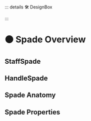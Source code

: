::: details 🛠 DesignBox



:::
 
# 🟠 <move>Spade Overview</move>

## StaffSpade

## HandleSpade

## Spade Anatomy

## Spade Properties
